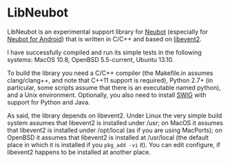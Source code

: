 LibNeubot
=========

LibNeubot is an experimental support library for [Neubot][neubot] (especially
for [Neubot for Android][neubot_android]) that is written in C/C++ and based
on [libevent2].

[neubot_android]: https://github.com/neubot/neubot_android
[neubot]: https://github.com/neubot/neubot
[libevent2]: https://github.com/libevent/libevent

I have successfully compiled and run its simple tests in the following
systems: MacOS 10.8, OpenBSD 5.5-current, Ubuntu 13.10.

To build the library you need a C/C++ compiler (the Makefile.in assumes
clang/clang++, and note that C++11 support is required), Python 2.7+ (in
particular, some scripts assume that there is an executable named
python), and a Unix environment. Optionally, you also need to install
[SWIG][swig] with support for Python and Java.

[swig]: http://www.swig.org/

As said, the library depends on libevent2. Under Linux the very simple
build system assumes that libevent2 is installed under /usr; on
MacOS it assumes that libevent2 is installed under /opt/local (as if
you are using MacPorts); on OpenBSD it assumes that libevent2 is
installed at /usr/local (the default place in which it is installed
if you `pkg_add -vi` it). You can edit configure, if libevent2 happens
to be installed at another place.
